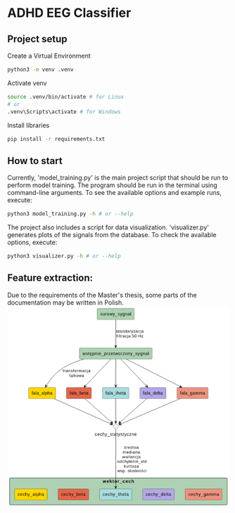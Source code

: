 # ADHD EEG Classifier

## Project setup

Create a Virtual Environment

```bash
python3 -m venv .venv
```

Activate venv

```bash
source .venv/bin/activate # for Linux
# or 
.venv\Scripts\activate # for Windows
```

Install libraries

```bash
pip install -r requirements.txt
```

## How to start

Currently, 'model_training.py' is the main project script that should be run to perform model training. The program should be run in the terminal using command-line arguments. To see the available options and example runs, execute:

```bash
python3 model_training.py -h # or --help
```

The project also includes a script for data visualization. 'visualizer.py' generates plots of the signals from the database. To check the available options, execute:
```bash
python3 visualizer.py -h # or --help
```

## Feature extraction:
Due to the requirements of the Master's thesis, some parts of the documentation may be written in Polish.
![Data flow](./doc/data_flow.png)